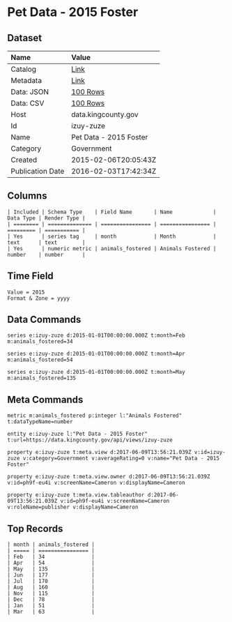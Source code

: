 # Pet Data - 2015 Foster

## Dataset

| Name | Value |
| :--- | :---- |
| Catalog | [Link](https://catalog.data.gov/dataset/pet-data-2015-foster) |
| Metadata | [Link](https://data.kingcounty.gov/api/views/izuy-zuze) |
| Data: JSON | [100 Rows](https://data.kingcounty.gov/api/views/izuy-zuze/rows.json?max_rows=100) |
| Data: CSV | [100 Rows](https://data.kingcounty.gov/api/views/izuy-zuze/rows.csv?max_rows=100) |
| Host | data.kingcounty.gov |
| Id | izuy-zuze |
| Name | Pet Data - 2015 Foster |
| Category | Government |
| Created | 2015-02-06T20:05:43Z |
| Publication Date | 2016-02-03T17:42:34Z |

## Columns

```ls
| Included | Schema Type    | Field Name       | Name             | Data Type | Render Type |
| ======== | ============== | ================ | ================ | ========= | =========== |
| Yes      | series tag     | month            | Month            | text      | text        |
| Yes      | numeric metric | animals_fostered | Animals Fostered | number    | number      |
```

## Time Field

```ls
Value = 2015
Format & Zone = yyyy
```

## Data Commands

```ls
series e:izuy-zuze d:2015-01-01T00:00:00.000Z t:month=Feb m:animals_fostered=34

series e:izuy-zuze d:2015-01-01T00:00:00.000Z t:month=Apr m:animals_fostered=54

series e:izuy-zuze d:2015-01-01T00:00:00.000Z t:month=May m:animals_fostered=135
```

## Meta Commands

```ls
metric m:animals_fostered p:integer l:"Animals Fostered" t:dataTypeName=number

entity e:izuy-zuze l:"Pet Data - 2015 Foster" t:url=https://data.kingcounty.gov/api/views/izuy-zuze

property e:izuy-zuze t:meta.view d:2017-06-09T13:56:21.039Z v:id=izuy-zuze v:category=Government v:averageRating=0 v:name="Pet Data - 2015 Foster"

property e:izuy-zuze t:meta.view.owner d:2017-06-09T13:56:21.039Z v:id=ph9f-eu4i v:screenName=Cameron v:displayName=Cameron

property e:izuy-zuze t:meta.view.tableauthor d:2017-06-09T13:56:21.039Z v:id=ph9f-eu4i v:screenName=Cameron v:roleName=publisher v:displayName=Cameron
```

## Top Records

```ls
| month | animals_fostered | 
| ===== | ================ | 
| Feb   | 34               | 
| Apr   | 54               | 
| May   | 135              | 
| Jun   | 177              | 
| Jul   | 170              | 
| Aug   | 160              | 
| Nov   | 115              | 
| Dec   | 78               | 
| Jan   | 51               | 
| Mar   | 63               | 
```